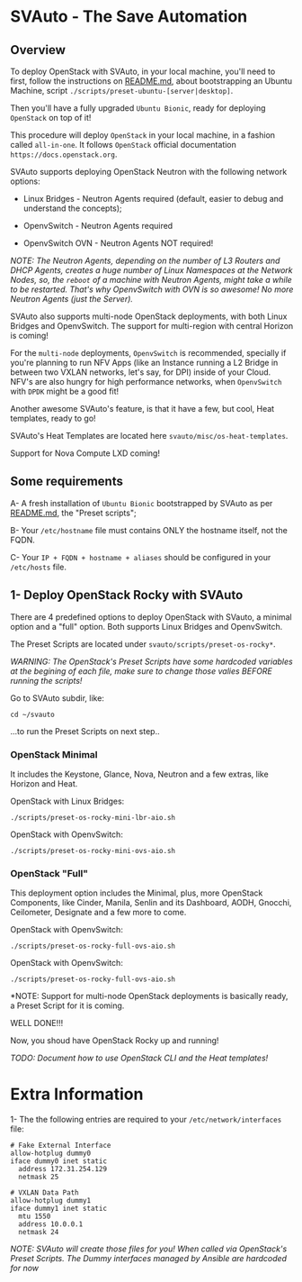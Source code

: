 ﻿
# SVAuto - The Save Automation

## Overview

To deploy OpenStack with SVAuto, in your local machine, you'll need to first, follow the instructions on [README.md](README.md), about bootstrapping an Ubuntu Machine, script `./scripts/preset-ubuntu-[server|desktop]`.

Then you'll have a fully upgraded `Ubuntu Bionic`, ready for deploying `OpenStack` on top of it!

This procedure will deploy `OpenStack` in your local machine, in a fashion called `all-in-one`. It follows `OpenStack` official documentation `https://docs.openstack.org`.

SVAuto supports deploying OpenStack Neutron with the following network options:

- Linux Bridges - Neutron Agents required (default, easier to debug and understand the concepts);

- OpenvSwitch - Neutron Agents required

- OpenvSwitch OVN - Neutron Agents NOT required!

*NOTE: The Neutron Agents, depending on the number of L3 Routers and DHCP Agents, creates a huge number of Linux Namespaces at the Network Nodes, so, the `reboot` of a machine with Neutron Agents, might take a while to be restarted. That's why OpenvSwitch with OVN is so awesome! No more Neutron Agents (just the Server).*

SVAuto also supports multi-node OpenStack deployments, with both Linux Bridges and OpenvSwitch. The support for multi-region with central Horizon is coming!

For the `multi-node` deployments, `OpenvSwitch` is recommended, specially if you're planning to run NFV Apps (like an Instance running a L2 Bridge in between two VXLAN networks, let's say, for DPI) inside of your Cloud. NFV's are also hungry for high performance networks, when `OpenvSwitch` with `DPDK` might be a good fit!

Another awesome SVAuto's feature, is that it have a few, but cool, Heat templates, ready to go!

SVAuto's Heat Templates are located here `svauto/misc/os-heat-templates`.

Support for Nova Compute LXD coming!

## Some requirements

A- A fresh installation of `Ubuntu Bionic` bootstrapped by SVAuto as per [README.md](README.md), the "Preset scripts";

B- Your `/etc/hostname` file must contains ONLY the hostname itself, not the FQDN.

C- Your `IP + FQDN + hostname + aliases` should be configured in your `/etc/hosts` file.

## 1- Deploy OpenStack Rocky with SVAuto

There are 4 predefined options to deploy OpenStack with SVauto, a minimal option and a "full" option. Both supports Linux Bridges and OpenvSwitch.

The Preset Scripts are located under `svauto/scripts/preset-os-rocky*`. 

*WARNING: The OpenStack's Preset Scripts have some hardcoded variables at the begining of each file, make sure to change those valies BEFORE running the scripts!*

Go to SVAuto subdir, like:

    cd ~/svauto

...to run the Preset Scripts on next step..

### OpenStack Minimal

It includes the Keystone, Glance, Nova, Neutron and a few extras, like Horizon and Heat.

OpenStack with Linux Bridges:

    ./scripts/preset-os-rocky-mini-lbr-aio.sh

OpenStack with OpenvSwitch:

    ./scripts/preset-os-rocky-mini-ovs-aio.sh

### OpenStack "Full"

This deployment option includes the Minimal, plus, more OpenStack Components, like Cinder, Manila, Senlin and its Dashboard, AODH, Gnocchi, Ceilometer, Designate and a few more to come.

OpenStack with OpenvSwitch:

    ./scripts/preset-os-rocky-full-ovs-aio.sh

OpenStack with OpenvSwitch:

    ./scripts/preset-os-rocky-full-ovs-aio.sh

*NOTE: Support for multi-node OpenStack deployments is basically ready, a Preset Script for it is coming.

WELL DONE!!!

Now, you shoud have OpenStack Rocky up and running!

*TODO: Document how to use OpenStack CLI and the Heat templates!*

# Extra Information

1- The the following entries are required to your `/etc/network/interfaces` file:

    # Fake External Interface
    allow-hotplug dummy0
    iface dummy0 inet static
      address 172.31.254.129
      netmask 25

    # VXLAN Data Path
    allow-hotplug dummy1
    iface dummy1 inet static
      mtu 1550
      address 10.0.0.1
      netmask 24

*NOTE: SVAuto will create those files for you! When called via OpenStack's Preset Scripts. The Dummy interfaces managed by Ansible are hardcoded for now*
